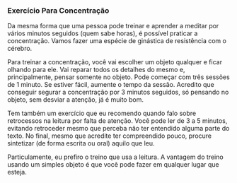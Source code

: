 ### Exercício Para Concentração

Da mesma forma que uma pessoa pode treinar e aprender a meditar por vários minutos seguidos (quem sabe horas), é possível praticar a concentração. Vamos fazer uma espécie de ginástica de resistência com o cérebro.

Para treinar a concentração, você vai escolher um objeto qualquer e ficar olhando para ele. Vai reparar todos os detalhes do mesmo e, principalmente, pensar somente no objeto. Pode começar com três sessões de 1 minuto. Se estiver fácil, aumente o tempo da sessão. Acredito que conseguir segurar a concentração por 3 minutos seguidos, só pensando no objeto, sem desviar a atenção, já é muito bom.

Tem também um exercício que eu recomendo quando falo sobre retrocessos na leitura por falta de atenção. Você pode ler de 3 a 5 minutos, evitando retroceder mesmo que perceba não ter entendido alguma parte do texto. No final, mesmo que acredite ter compreendido pouco, procure sintetizar (de forma escrita ou oral) aquilo que leu.

Particulamente, eu prefiro o treino que usa a leitura. A vantagem do treino usando um simples objeto é que você pode fazer em qualquer lugar que esteja.
